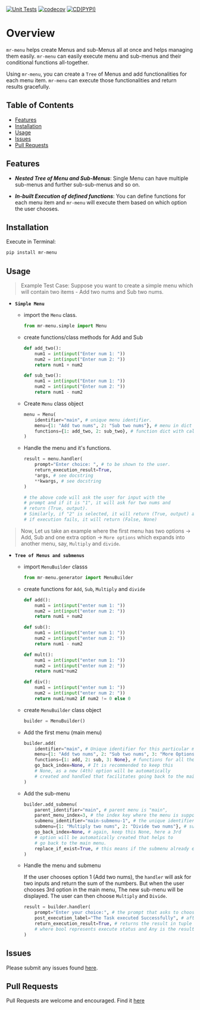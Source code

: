 [![Unit Tests](https://github.com/d33p0st/mr-menu/actions/workflows/test.yml/badge.svg)](https://github.com/d33p0st/mr-menu/actions/workflows/test.yml)
[![codecov](https://codecov.io/github/d33p0st/menux/graph/badge.svg?token=NF0LC6QWPX)](https://codecov.io/github/d33p0st/mr-menu)
[![CD(PYPI)](https://github.com/d33p0st/mr-menu/actions/workflows/pypi.yml/badge.svg)](https://github.com/d33p0st/mr-menu/actions/workflows/pypi.yml)
# Overview

`mr-menu` helps create Menus and sub-Menus all at once and helps managing them easily. `mr-menu` can easily execute menu and sub-menus and their conditional functions all-together.

Using `mr-menu`, you can create a `Tree` of Menus and add functionalities for each menu item. `mr-menu` can execute those functionalities and return results gracefully.

## Table of Contents

- [Features](#features)
- [Installation](#installation)
- [Usage](#usage)
- [Issues](#issues)
- [Pull Requests](#pull-requests)

## Features

- **_Nested Tree of Menu and Sub-Menus_**: Single Menu can have multiple sub-menus and further sub-sub-menus and so on.

- **_In-built Execution of defined functions_**: You can define functions for each menu item and `mr-menu` will execute them based on which option the user chooses.

## Installation

Execute in Terminal:

```bash
pip install mr-menu
```

## Usage

> Example Test Case: Suppose you want to create a simple menu which will contain two items - Add two nums and Sub two nums.

- **`Simple Menu`**

  - import the `Menu` class.

    ```python
    from mr-menu.simple import Menu
    ```

  - create functions/class methods for Add and Sub

    ```python
    def add_two():
        num1 = int(input("Enter num 1: "))
        num2 = int(input("Enter num 2: "))
        return num1 + num2
    
    def sub_two():
        num1 = int(input("Enter num 1: "))
        num2 = int(input("Enter num 2: "))
        return num1 - num2
    ```

  - Create `Menu` class object

    ```python
    menu = Menu(
        identifier="main", # unique menu identifier.
        menu={1: "Add two nums", 2: "Sub two nums"}, # menu in dict form
        functions={1: add_two, 2: sub_two}, # function dict with callable functions mapped to menu
    )
    ```

  - Handle the menu and it's functions.

    ```python
    result = menu.handler(
        prompt="Enter choice: ", # to be shown to the user.
        return_execution_result=True,
        *args, # see docstring
        **kwargs, # see docstring
    )

    # the above code will ask the user for input with the 
    # prompt and if it is "1", it will ask for two nums and 
    # return (True, output).
    # Similarly, if "2" is selected, it will return (True, output) again.
    # if execution fails, it will return (False, None)
    ```

> Now, Let us take an example where the first menu has two options -> Add, Sub and one extra option -> `More options` which expands into another menu, say, `Multiply` and `divide`.

- **`Tree of Menus and submenus`**

  - import `MenuBuilder` classs

    ```python
    from mr-menu.generator import MenuBuilder
    ```

  - create functions for `Add`, `Sub`, `Multiply` and `divide`

    ```python
    def add():
        num1 = int(input("enter num 1: "))
        num2 = int(input("enter num 2: "))
        return num1 + num2
    
    def sub():
        num1 = int(input("enter num 1: "))
        num2 = int(input("enter num 2: "))
        return num1 - num2
    
    def mult():
        num1 = int(input("enter num 1: "))
        num2 = int(input("enter num 2: "))
        return num1*num2
    
    def div():
        num1 = int(input("enter num 1: "))
        num2 = int(input("enter num 2: "))
        return num1/num2 if num2 != 0 else 0
    ```

  - create `MenuBuilder` class object

    ```python
    builder = MenuBuilder()
    ```

  - Add the first menu (main menu)

    ```python
    builder.add(
        identifier="main", # Unique identifier for this particular menu
        menu={1: "Add two nums", 2: "Sub two nums", 3: "More Options"}, # menu in dict form
        functions={1: add, 2: sub, 3: None}, # functions for all the options except the one that expands a new menu (3rd)
        go_back_index=None, # It is recommended to keep this
        # None, as a new (4th) option will be automatically
        # created and handled that facilitates going back to the main menu.
    )
    ```

  - Add the sub-menu

    ```python
    builder.add_submenu(
        parent_identifier="main", # parent menu is "main",
        parent_menu_index=3, # the index key where the menu is supposed to expand. i.e., 3 (More options)
        submenu_identifier="main-submenu-1", # the unique identifier for this sub-menu,
        submenu={1: "Multiply two nums", 2: "Divide two nums"}, # submenu in dict form.
        go_back_index=None, # again, keep this None, here a 3rd
        # option will be automatically created that helps to
        # go back to the main menu.
        replace_if_exist=True, # this means if the submenu already exists, replace the old one with this current one.
    )
    ```

  - Handle the menu and submenu

    If the user chooses option 1 (Add two nums), the `handler` will ask for two inputs and return the sum of the numbers. But when the user chooses 3rd option in the main menu, The new sub-menu will be displayed. The user can then choose `Multiply` and `Divide`.

    ```python
    result = builder.handler(
        prompt="Enter your choice:", # the prompt that asks to choose an option.
        post_execution_label="The Task executed Successfully", # after a task finishes, this will be printed.
        return_execution_result=True, # returns the result in tuple form with two values - tuple[bool, Any],,
        # where bool represents execute status and Any is the result.
    )
    ```

## Issues

Please submit any issues found [here](https://github.com/d33p0st/mr-menu/issues).

## Pull Requests

Pull Requests are welcome and encouraged. Find it [here](https://github.com/d33p0st/mr-menu/pulls)
